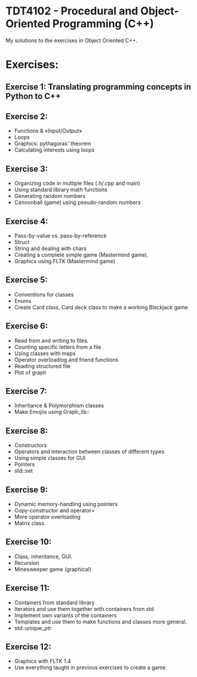 # TDT4102 - Procedural and Object-Oriented Programming (C++)
My solutions to the exercises in Object Oriented C++.

# Exercises:
## Exercise 1: Translating programming concepts in Python to C++
## Exercise 2:
-  Functions & «Input/Output»
-  Loops
- Graphics: pythagoras' theorem
- Calculating interests using loops
## Exercise 3: 
- Organizing code in multiple files (.h/.cpp and main)
- Using standard library math functions
- Generating random numbers
- Cannonball (game) using pseudo-random numbers
## Exercise 4: 
- Pass-by-value vs. pass-by-reference
- Struct
- String and dealing with chars
- Creating a complete simple game (Mastermind game).
- Graphics using FLTK (Mastermind game)
## Exercise 5:
- Conventions for classes
- Enums
- Create Card class, Card deck class to make a working Blackjack game
## Exercise 6:
- Read from and writing to files.
- Counting specific letters from a file
- Using classes with maps
- Operator overloading and friend functions
- Reading structured file
- Plot of graph
## Exercise 7:
- Inheritance & Polymorphism classes
- Make Emojiis using Graph_lib::
## Exercise 8:
- Constructors
- Operators and interaction between classes of different types
- Using simple classes for GUI
- Pointers
- std::set
## Exercise 9:
- Dynamic memory-handling using pointers
- Copy-constructor and operator=
- More operator overloading
- Matrix class
## Exercise 10:
- Class, inheritance, GUI.
- Recursion
- Minesweeper game (graphical)
## Exercise 11:
- Containers from standard library
- Iterators and use them together with containers from std
- Implement own variants of the containers
- Templates and use them to make functions and classes more general.
- std::unique_ptr
## Exercise 12:
- Graphics with FLTK 1.4
- Use everything taught in previous exercises to create a game.
